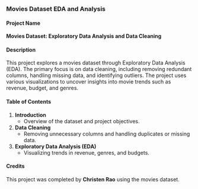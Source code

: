 ### Movies Dataset EDA and Analysis

#### Project Name
**Movies Dataset: Exploratory Data Analysis and Data Cleaning**

#### Description
This project explores a movies dataset through Exploratory Data Analysis (EDA). The primary focus is on data cleaning, including removing redundant columns, handling missing data, and identifying outliers. The project uses various visualizations to uncover insights into movie trends such as revenue, budget, and genres.

#### Table of Contents
1. **Introduction**
   - Overview of the dataset and project objectives.
2. **Data Cleaning**
   - Removing unnecessary columns and handling duplicates or missing data.
3. **Exploratory Data Analysis (EDA)**
   - Visualizing trends in revenue, genres, and budgets.

#### Credits
This project was completed by **Christen Rao** using the movies dataset.
